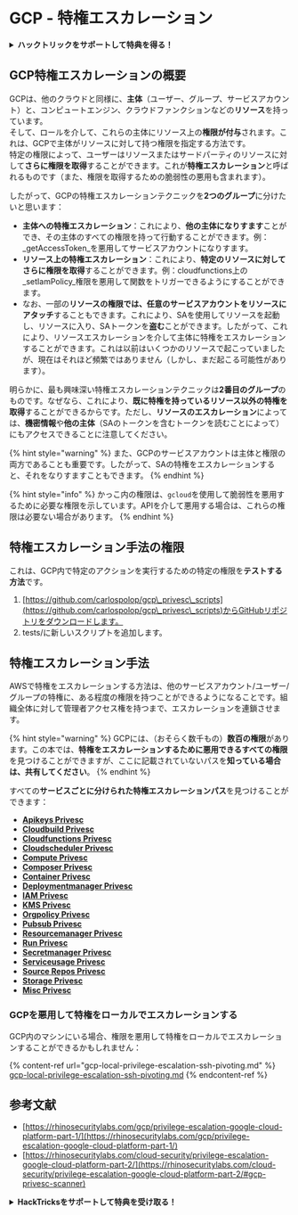 # GCP - 特権エスカレーション

<details>

<summary><strong>ハックトリックをサポートして特典を得る！</strong></summary>

* もし、**会社の広告をHackTricksで見たい**場合や、**PEASSの最新バージョンやHackTricksのPDFをダウンロード**したい場合は、[**SUBSCRIPTION PLANS**](https://github.com/sponsors/carlospolop)をチェックしてください！
* [**公式PEASS＆HackTricksグッズ**](https://peass.creator-spring.com)を手に入れる
* [**The PEASS Family**](https://opensea.io/collection/the-peass-family)を見つけて、独占的な[**NFT**](https://opensea.io/collection/the-peass-family)のコレクションを見つける
* 💬 [**Discordグループ**](https://discord.gg/hRep4RUj7f)または[**Telegramグループ**](https://t.me/peass)に参加するか、**Twitter**でフォローする 🐦 [**@carlospolopm**](https://twitter.com/carlospolopm)
* **ハッキングのトリックを共有するために、PRを提出して** [**HackTricks**](https://github.com/carlospolop/hacktricks)と[**HackTricks Cloud**](https://github.com/carlospolop/hacktricks-cloud)のGitHubリポジトリに参加する

</details>

## GCP特権エスカレーションの概要 <a href="#introduction-to-gcp-privilege-escalation" id="introduction-to-gcp-privilege-escalation"></a>

GCPは、他のクラウドと同様に、**主体**（ユーザー、グループ、サービスアカウント）と、コンピュートエンジン、クラウドファンクションなどの**リソース**を持っています。\
そして、ロールを介して、これらの主体にリソース上の**権限が付与**されます。これは、GCPで主体がリソースに対して持つ権限を指定する方法です。\
特定の権限によって、ユーザーはリソースまたはサードパーティのリソースに対して**さらに権限を取得**することができます。これが**特権エスカレーション**と呼ばれるものです（また、権限を取得するための脆弱性の悪用も含まれます）。

したがって、GCPの特権エスカレーションテクニックを**2つのグループ**に分けたいと思います：

* **主体への特権エスカレーション**：これにより、**他の主体になりすます**ことができ、その主体のすべての権限を持って行動することができます。例：_getAccessToken_を悪用してサービスアカウントになりすます。
* **リソース上の特権エスカレーション**：これにより、**特定のリソースに対してさらに権限を取得**することができます。例：cloudfunctions上の_setIamPolicy_権限を悪用して関数をトリガーできるようにすることができます。
* なお、一部の**リソースの権限では、任意のサービスアカウントをリソースにアタッチ**することもできます。これにより、SAを使用してリソースを起動し、リソースに入り、SAトークンを**盗む**ことができます。したがって、これにより、リソースエスカレーションを介して主体に特権をエスカレーションすることができます。これは以前はいくつかのリソースで起こっていましたが、現在はそれほど頻繁ではありません（しかし、まだ起こる可能性があります）。

明らかに、最も興味深い特権エスカレーションテクニックは**2番目のグループ**のものです。なぜなら、これにより、**既に特権を持っているリソース以外の特権を取得**することができるからです。ただし、**リソースのエスカレーション**によっては、**機密情報**や**他の主体**（SAのトークンを含むトークンを読むことによって）にもアクセスできることに注意してください。

{% hint style="warning" %}
また、GCPのサービスアカウントは主体と権限の両方であることも重要です。したがって、SAの特権をエスカレーションすると、それをなりすますこともできます。
{% endhint %}

{% hint style="info" %}
かっこ内の権限は、`gcloud`を使用して脆弱性を悪用するために必要な権限を示しています。APIを介して悪用する場合は、これらの権限は必要ない場合があります。
{% endhint %}

## 特権エスカレーション手法の権限

これは、GCP内で特定のアクションを実行するための特定の権限を**テストする方法**です。

1. [https://github.com/carlospolop/gcp\_privesc\_scripts](https://github.com/carlospolop/gcp\_privesc\_scripts)からGitHubリポジトリをダウンロードします。
2. tests/に新しいスクリプトを追加します。

## 特権エスカレーション手法

AWSで特権をエスカレーションする方法は、他のサービスアカウント/ユーザー/グループの特権に、ある程度の権限を持つことができるようになることです。組織全体に対して管理者アクセス権を持つまで、エスカレーションを連鎖させます。

{% hint style="warning" %}
GCPには、（おそらく数千もの）**数百の権限**があります。この本では、**特権をエスカレーションするために悪用できるすべての権限**を見つけることができますが、ここに記載されていないパスを**知っている場合は、共有してください**。
{% endhint %}

すべての**サービスごとに分けられた特権エスカレーションパス**を見つけることができます：

* [**Apikeys Privesc**](gcp-apikeys-privesc.md)
* [**Cloudbuild Privesc**](gcp-cloudbuild-privesc.md)
* [**Cloudfunctions Privesc**](gcp-cloudfunctions-privesc.md)
* [**Cloudscheduler Privesc**](gcp-cloudscheduler-privesc.md)
* [**Compute Privesc**](../../gcp-pentesting/gcp-privilege-escalation/gcp-compute-privesc/)
* [**Composer Privesc**](gcp-composer-privesc.md)
* [**Container Privesc**](gcp-container-privesc.md)
* [**Deploymentmanager Privesc**](gcp-deploymentmaneger-privesc.md)
* [**IAM Privesc**](gcp-iam-privesc.md)
* [**KMS Privesc**](gcp-kms-privesc.md)
* [**Orgpolicy Privesc**](gcp-orgpolicy-privesc.md)
* [**Pubsub Privesc**](gcp-pubsub-privesc.md)
* [**Resourcemanager Privesc**](gcp-resourcemanager-privesc.md)
* [**Run Privesc**](gcp-run-privesc.md)
* [**Secretmanager Privesc**](gcp-secretmanager-privesc.md)
* [**Serviceusage Privesc**](gcp-serviceusage-privesc.md)
* [**Source Repos Privesc**](gcp-sourcerepos-privesc.md)
* [**Storage Privesc**](gcp-storage-privesc.md)
* [**Misc Privesc**](gcp-misc-perms-privesc.md)
### GCPを悪用して特権をローカルでエスカレーションする

GCP内のマシンにいる場合、権限を悪用して特権をローカルでエスカレーションすることができるかもしれません：

{% content-ref url="gcp-local-privilege-escalation-ssh-pivoting.md" %}
[gcp-local-privilege-escalation-ssh-pivoting.md](gcp-local-privilege-escalation-ssh-pivoting.md)
{% endcontent-ref %}

## 参考文献

* [https://rhinosecuritylabs.com/gcp/privilege-escalation-google-cloud-platform-part-1/](https://rhinosecuritylabs.com/gcp/privilege-escalation-google-cloud-platform-part-1/)
* [https://rhinosecuritylabs.com/cloud-security/privilege-escalation-google-cloud-platform-part-2/](https://rhinosecuritylabs.com/cloud-security/privilege-escalation-google-cloud-platform-part-2/#gcp-privesc-scanner)

<details>

<summary><strong>HackTricksをサポートして特典を受け取る！</strong></summary>

* **HackTricksで会社を宣伝したい**場合や、**PEASSの最新バージョンを入手したい**場合は、[**SUBSCRIPTION PLANS**](https://github.com/sponsors/carlospolop)をご確認ください！
* [**公式PEASS＆HackTricksグッズ**](https://peass.creator-spring.com)を手に入れる
* [**The PEASS Family**](https://opensea.io/collection/the-peass-family)を見つけて、独占的な[**NFT**](https://opensea.io/collection/the-peass-family)を手に入れる
* 💬 [**Discordグループ**](https://discord.gg/hRep4RUj7f)または[**Telegramグループ**](https://t.me/peass)に参加するか、**Twitter**で私をフォローする🐦 [**@carlospolopm**](https://twitter.com/carlospolopm)
* **ハッキングのトリックを共有する**ために、[**HackTricks**](https://github.com/carlospolop/hacktricks)と[**HackTricks Cloud**](https://github.com/carlospolop/hacktricks-cloud)のGitHubリポジトリにPRを提出する。

</details>
